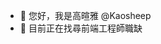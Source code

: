 - 👋 您好，我是高暄雅 @Kaosheep
- 👀 目前正在找尋前端工程師職缺

<!---
Kaosheep/Kaosheep is a ✨ special ✨ repository because its `README.md` (this file) appears on your GitHub profile.
You can click the Preview link to take a look at your changes.
--->
